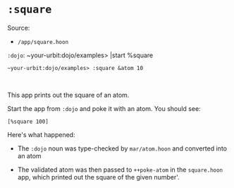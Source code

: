 # `:square`

Source:

-   `/app/square.hoon`

`:dojo`: ~your-urbit:dojo/examples&gt; |start %square

    ~your-urbit:dojo/examples> :square &atom 10

<br />

This app prints out the square of an atom.

Start the app from `:dojo` and poke it with an atom. You should see:

    [%square 100]

Here's what happened:

-   The `:dojo` noun was type-checked by `mar/atom.hoon` and converted into an
    atom

-   The validated atom was then passed to `++poke-atom` in the `square.hoon`
    app, which printed out the square of the given number'.
